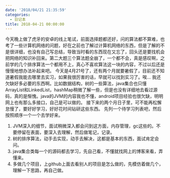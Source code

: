 ```yaml
---
date: '2018/04/21 21:35:59'
categories:
  - 日记本
title: 2018-04-21 00:00:00
---
```


今天晚上做了虎牙的安卓的线上笔试，前面选择题都还好，问的算法都不算难，也考了一些计算机网络的问题，好在之前也了解过计算机网络的东西，但是了解的不是很详细，也没有自己写总结，导致当时看的东西现在又忘了，回头还是要找机会把网络的知识补回来。第二大题三个算法题全崩了，一个都不会，真是感叹啊，之前学的几个排序算法一个都用不上，真心不喜欢算法这一块的内容，不过以后还是慢慢地想办法补起来吧。
今天是4月21号了，还有两个月就要暑假了，目前还不知道暑假我能去哪里去实习，如果我很厉害的话，早就可以找到实习了。唉...
我还欠缺好多必要的东西啊。比如数据结构，树的一些算法，java集合也只懂ArrayList和LinkedList，hashMap稍微了解一些，但是也没有详细地去看过源码，真的是惭愧。java的JVM的内容我也不懂，android项目经验也很欠缺，明明网上也有那么多接口，自己是可以做的。
接下来的两个月日子里，可不能再松懈怠慢了，要好好学习，好好花时间钻研这些东西。
先列一个待学习列表吧，然后按照顺序一个一个去学好来。
1. JVM深入的细节，面试稍微深入都会问到这方面，内存管理，gc这些的。不要停留在表面，要深入去理解，然后做笔记，记录。
2. 树的排序算法，动手去实现，动手去解决，这都是基本的东西，面试肯定会问。
3. java集合类每一个的源码都去学习，先自己看，不懂就找网上的博客来看，弄懂来。
4. 多做几个项目，上github上面去看别人的项目是怎么做的，先模仿着做几个，理解一下思路，再自己做。
                                                                                                                                                                                                                                                                                                                                                                                                                                                                                                                                                                                                                                                                                                                                                                                                                                                                                                                                                                                                                                                                                                                                                                                                                                                                                                                                                                                                                                                                                                                                                                                                                                                                                                                                                                                                                                                                                                                                                                                                                                                                                                                                                                                                                                                                                                                                                                                                                                                                                                                                                                                                                                                                                                                                                                                                                                                                                                                                                                                                                                                                                                                                                                                                                                                                                                                                                                                                                                                                                                                                                                                                                                                                                                                                                                                                                                                                                                                                                                                                                                                                                                                                                                                                                                                                                                                                                                                                                                                                                                                                                                                                                                                                                                                                                                                                                                                                                                                                                                                                                                                                                                                                                                                                                                                                                                                                                                                                                                                                                                                                                                                                                                                                                                                                                                                                                                                                                                                                                                                                                                                                                                                                                                                                                                                                                                                                                                                                                                                                                                                                                                                                                                                                                                                                                                                                                                                                                                                                                                                                                                                                                                                                                                                                                                                                                                                                                                                                                                                                                                                                                                                                                                                                                                                                                                                                                                                                                                                                                                                                                                                                                                                                                                                                                                                                                                                                                                                                                                                                                                                                                                                                                                                                                                                                                                          